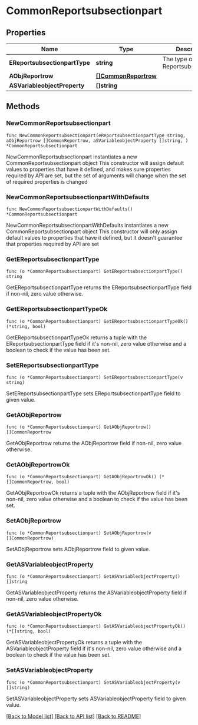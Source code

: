 # CommonReportsubsectionpart

## Properties

Name | Type | Description | Notes
------------ | ------------- | ------------- | -------------
**EReportsubsectionpartType** | **string** | The type of the Reportsubsectionpart | 
**AObjReportrow** | [**[]CommonReportrow**](CommonReportrow.md) |  | 
**ASVariableobjectProperty** | **[]string** |  | 

## Methods

### NewCommonReportsubsectionpart

`func NewCommonReportsubsectionpart(eReportsubsectionpartType string, aObjReportrow []CommonReportrow, aSVariableobjectProperty []string, ) *CommonReportsubsectionpart`

NewCommonReportsubsectionpart instantiates a new CommonReportsubsectionpart object
This constructor will assign default values to properties that have it defined,
and makes sure properties required by API are set, but the set of arguments
will change when the set of required properties is changed

### NewCommonReportsubsectionpartWithDefaults

`func NewCommonReportsubsectionpartWithDefaults() *CommonReportsubsectionpart`

NewCommonReportsubsectionpartWithDefaults instantiates a new CommonReportsubsectionpart object
This constructor will only assign default values to properties that have it defined,
but it doesn't guarantee that properties required by API are set

### GetEReportsubsectionpartType

`func (o *CommonReportsubsectionpart) GetEReportsubsectionpartType() string`

GetEReportsubsectionpartType returns the EReportsubsectionpartType field if non-nil, zero value otherwise.

### GetEReportsubsectionpartTypeOk

`func (o *CommonReportsubsectionpart) GetEReportsubsectionpartTypeOk() (*string, bool)`

GetEReportsubsectionpartTypeOk returns a tuple with the EReportsubsectionpartType field if it's non-nil, zero value otherwise
and a boolean to check if the value has been set.

### SetEReportsubsectionpartType

`func (o *CommonReportsubsectionpart) SetEReportsubsectionpartType(v string)`

SetEReportsubsectionpartType sets EReportsubsectionpartType field to given value.


### GetAObjReportrow

`func (o *CommonReportsubsectionpart) GetAObjReportrow() []CommonReportrow`

GetAObjReportrow returns the AObjReportrow field if non-nil, zero value otherwise.

### GetAObjReportrowOk

`func (o *CommonReportsubsectionpart) GetAObjReportrowOk() (*[]CommonReportrow, bool)`

GetAObjReportrowOk returns a tuple with the AObjReportrow field if it's non-nil, zero value otherwise
and a boolean to check if the value has been set.

### SetAObjReportrow

`func (o *CommonReportsubsectionpart) SetAObjReportrow(v []CommonReportrow)`

SetAObjReportrow sets AObjReportrow field to given value.


### GetASVariableobjectProperty

`func (o *CommonReportsubsectionpart) GetASVariableobjectProperty() []string`

GetASVariableobjectProperty returns the ASVariableobjectProperty field if non-nil, zero value otherwise.

### GetASVariableobjectPropertyOk

`func (o *CommonReportsubsectionpart) GetASVariableobjectPropertyOk() (*[]string, bool)`

GetASVariableobjectPropertyOk returns a tuple with the ASVariableobjectProperty field if it's non-nil, zero value otherwise
and a boolean to check if the value has been set.

### SetASVariableobjectProperty

`func (o *CommonReportsubsectionpart) SetASVariableobjectProperty(v []string)`

SetASVariableobjectProperty sets ASVariableobjectProperty field to given value.



[[Back to Model list]](../README.md#documentation-for-models) [[Back to API list]](../README.md#documentation-for-api-endpoints) [[Back to README]](../README.md)


